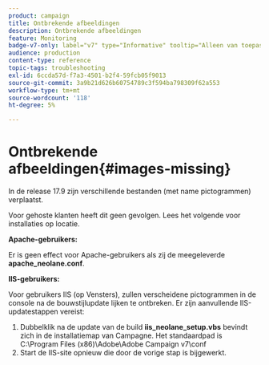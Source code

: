 ```yaml
---
product: campaign
title: Ontbrekende afbeeldingen
description: Ontbrekende afbeeldingen
feature: Monitoring
badge-v7-only: label="v7" type="Informative" tooltip="Alleen van toepassing op Campaign Classic v7"
audience: production
content-type: reference
topic-tags: troubleshooting
exl-id: 6ccda57d-f7a3-4501-b2f4-59fcb05f9013
source-git-commit: 3a9b21d626b60754789c3f594ba798309f62a553
workflow-type: tm+mt
source-wordcount: '118'
ht-degree: 5%

---
```


# Ontbrekende afbeeldingen{#images-missing}



In de release 17.9 zijn verschillende bestanden (met name pictogrammen) verplaatst.

Voor gehoste klanten heeft dit geen gevolgen. Lees het volgende voor installaties op locatie.

**Apache-gebruikers:**

Er is geen effect voor Apache-gebruikers als zij de meegeleverde **apache_neolane.conf**.

**IIS-gebruikers:**

Voor gebruikers IIS (op Vensters), zullen verscheidene pictogrammen in de console na de bouwstijlupdate lijken te ontbreken. Er zijn aanvullende IIS-updatestappen vereist:

1. Dubbelklik na de update van de build **iis_neolane_setup.vbs** bevindt zich in de installatiemap van Campagne. Het standaardpad is C:\Program Files (x86)\Adobe\Adobe Campaign v7\conf
1. Start de IIS-site opnieuw die door de vorige stap is bijgewerkt.
